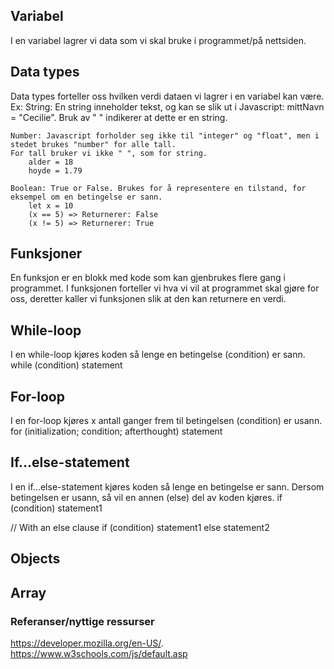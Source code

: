 ## Variabel
I en variabel lagrer vi data som vi skal bruke i programmet/på nettsiden. 

## Data types
Data types forteller oss hvilken verdi dataen vi lagrer i en variabel kan være.  
Ex:
    String: En string inneholder tekst, og kan se slik ut i Javascript:
        mittNavn = "Cecilie". Bruk av " " indikerer at dette er en string.  

    Number: Javascript forholder seg ikke til "integer" og "float", men i stedet brukes "number" for alle tall.  
    For tall bruker vi ikke " ", som for string.
        alder = 18
        hoyde = 1.79

    Boolean: True or False. Brukes for å representere en tilstand, for eksempel om en betingelse er sann. 
        let x = 10
        (x == 5) => Returnerer: False
        (x != 5) => Returnerer: True

## Funksjoner
En funksjon er en blokk med kode som kan gjenbrukes flere gang i programmet. I funksjonen forteller vi hva vi vil at programmet skal gjøre for oss, deretter kaller vi funksjonen slik at den kan returnere en verdi.


## While-loop
I en while-loop kjøres koden så lenge en betingelse (condition) er sann. 
    while (condition)
        statement
## For-loop
I en for-loop kjøres x antall ganger frem til betingelsen (condition) er usann. 
    for (initialization; condition; afterthought)
        statement
## If...else-statement
I en if...else-statement kjøres koden så lenge en betingelse er sann. Dersom betingelsen er usann, så vil en annen (else) del av koden kjøres.
    if (condition)
        statement1

// With an else clause
    if (condition)
        statement1
    else
        statement2

## Objects

## Array

### Referanser/nyttige ressurser
https://developer.mozilla.org/en-US/. 
https://www.w3schools.com/js/default.asp